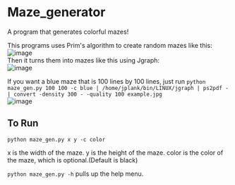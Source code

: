 # Maze_generator
A program that generates colorful mazes!

This programs uses Prim's algorithm to create random mazes like this:\
![image](https://user-images.githubusercontent.com/49564286/135188563-06dbac9b-14b2-419c-b8ac-61da34ada3b1.png)\
Then it turns them into mazes like this using Jgraph:\
![image](https://user-images.githubusercontent.com/49564286/135188872-acf07466-5f59-4d84-bf46-7588d4de0e3d.png)

If you want a blue maze that is 100 lines by 100 lines, just run ```python maze_gen.py 100 100 -c blue | /home/jplank/bin/LINUX/jgraph | ps2pdf - | convert -density 300 - -quality 100 example.jpg```\
![image](https://user-images.githubusercontent.com/49564286/135189585-eec4c5b2-1e44-4c25-a84c-873dcbfa211b.png)

## To Run
```
python maze_gen.py x y -c color
```
x is the width of the maze.
y is the height of the maze.
color is the color of the maze, which is optional.(Default is black)

```python maze_gen.py -h``` pulls up the help menu.
